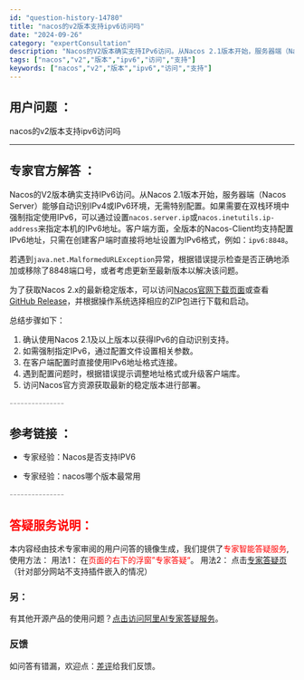```yaml
---
id: "question-history-14780"
title: "nacos的v2版本支持ipv6访问吗"
date: "2024-09-26"
category: "expertConsultation"
description: "Nacos的V2版本确实支持IPv6访问。从Nacos 2.1版本开始，服务器端（Nacos Server）能够自动识别IPv4或IPv6环境，无需特别配置。如果需要在双栈环境中强制指定使用IPv6，可以通过设置`nacos.server.ip`或`nacos.inetutils.ip-addres"
tags: ["nacos","v2","版本","ipv6","访问","支持"]
keywords: ["nacos","v2","版本","ipv6","访问","支持"]
---
```


## 用户问题 ： 
 nacos的v2版本支持ipv6访问吗  

---------------
## 专家官方解答 ：

Nacos的V2版本确实支持IPv6访问。从Nacos 2.1版本开始，服务器端（Nacos Server）能够自动识别IPv4或IPv6环境，无需特别配置。如果需要在双栈环境中强制指定使用IPv6，可以通过设置`nacos.server.ip`或`nacos.inetutils.ip-address`来指定本机的IPv6地址。客户端方面，全版本的Nacos-Client均支持配置IPv6地址，只需在创建客户端时直接将地址设置为IPv6格式，例如：`ipv6:8848`。

若遇到`java.net.MalformedURLException`异常，根据错误提示检查是否正确地添加或移除了8848端口号，或者考虑更新至最新版本以解决该问题。

为了获取Nacos 2.x的最新稳定版本，可以访问[Nacos官网下载页面](https://nacos.io/download/nacos-server/)或查看[GitHub Release](https://github.com/alibaba/nacos/releases)，并根据操作系统选择相应的ZIP包进行下载和启动。

总结步骤如下：
1. 确认使用Nacos 2.1及以上版本以获得IPv6的自动识别支持。
2. 如需强制指定IPv6，通过配置文件设置相关参数。
3. 在客户端配置时直接使用IPv6地址格式连接。
4. 遇到配置问题时，根据错误提示调整地址格式或升级客户端库。
5. 访问Nacos官方资源获取最新的稳定版本进行部署。


<font color="#949494">---------------</font> 


## 参考链接 ：

* 专家经验：Nacos是否支持IPV6 
 
 * 专家经验：nacos哪个版本最常用 


 <font color="#949494">---------------</font> 
 


## <font color="#FF0000">答疑服务说明：</font> 

本内容经由技术专家审阅的用户问答的镜像生成，我们提供了<font color="#FF0000">专家智能答疑服务</font>,使用方法：
用法1： 在<font color="#FF0000">页面的右下的浮窗”专家答疑“</font>。
用法2： 点击[专家答疑页](https://answer.opensource.alibaba.com/docs/intro)（针对部分网站不支持插件嵌入的情况）
### 另：


有其他开源产品的使用问题？[点击访问阿里AI专家答疑服务](https://answer.opensource.alibaba.com/docs/intro)。
### 反馈
如问答有错漏，欢迎点：[差评](https://ai.nacos.io/user/feedbackByEnhancerGradePOJOID?enhancerGradePOJOId=14790)给我们反馈。
